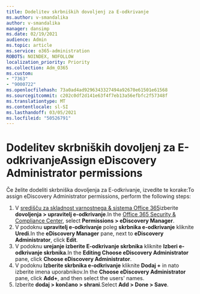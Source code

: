```yaml
---
title: Dodelitev skrbniških dovoljenj za E-odkrivanje
ms.author: v-smandalika
author: v-smandalika
manager: dansimp
ms.date: 02/19/2021
audience: Admin
ms.topic: article
ms.service: o365-administration
ROBOTS: NOINDEX, NOFOLLOW
localization_priority: Priority
ms.collection: Adm_O365
ms.custom:
- "7363"
- "9000722"
ms.openlocfilehash: 73a0ad4ad9296343327494a92670e61501e61568
ms.sourcegitcommit: c202c0df2d141e63f4f7eb13a56efbfc2f57348f
ms.translationtype: MT
ms.contentlocale: sl-SI
ms.lasthandoff: 03/05/2021
ms.locfileid: "50526791"
---
```

# <a name="assign-ediscovery-administrator-permissions"></a><span data-ttu-id="44fca-102">Dodelitev skrbniških dovoljenj za E-odkrivanje</span><span class="sxs-lookup"><span data-stu-id="44fca-102">Assign eDiscovery Administrator permissions</span></span>

<span data-ttu-id="44fca-103">Če želite dodeliti skrbniška dovoljenja za E-odkrivanje, izvedite te korake:</span><span class="sxs-lookup"><span data-stu-id="44fca-103">To assign eDiscovery Administrator permissions, perform the following steps:</span></span>

1. <span data-ttu-id="44fca-104">V [središču za skladnost varnostnega & sistema Office 365](https://sip.protection.office.com/)izberite **dovoljenja > upravitelj e-odkrivanje**.</span><span class="sxs-lookup"><span data-stu-id="44fca-104">In the [Office 365 Security & Compliance Center](https://sip.protection.office.com/), select **Permissions > eDiscovery Manager**.</span></span>
2. <span data-ttu-id="44fca-105">V podoknu **upravitelj e-odkrivanje** poleg **skrbnika e-odkrivanje** kliknite **Uredi**.</span><span class="sxs-lookup"><span data-stu-id="44fca-105">In the **eDiscovery Manager** pane, next to **eDiscovery Administrator**, click **Edit**.</span></span>
3. <span data-ttu-id="44fca-106">V podoknu **urejanje izberite E-odkrivanje skrbnika** kliknite **Izberi e-odkrivanje skrbnika**.</span><span class="sxs-lookup"><span data-stu-id="44fca-106">In the **Editing Choose eDiscovery Administrator** pane, click **Choose eDiscovery Administrator**.</span></span>
4. <span data-ttu-id="44fca-107">V podoknu **Izberite skrbnika e-odkrivanje** kliknite **Dodaj +** in nato izberite imena uporabnikov.</span><span class="sxs-lookup"><span data-stu-id="44fca-107">In the **Choose eDiscovery Administrator** pane, click **Add+**, and then select the users' names.</span></span>
5. <span data-ttu-id="44fca-108">Izberite **dodaj > končano > shrani**.</span><span class="sxs-lookup"><span data-stu-id="44fca-108">Select **Add > Done > Save**.</span></span>